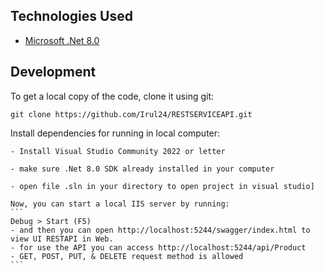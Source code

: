 ## Technologies Used

- [Microsoft .Net 8.0](https://dotnet.microsoft.com/id-id/learn)



## Development

To get a local copy of the code, clone it using git:

```
git clone https://github.com/Irul24/RESTSERVICEAPI.git
```

Install dependencies for running in local computer:

````
- Install Visual Studio Community 2022 or letter

- make sure .Net 8.0 SDK already installed in your computer

- open file .sln in your directory to open project in visual studio]

Now, you can start a local IIS server by running:
```
Debug > Start (F5)
- and then you can open http://localhost:5244/swagger/index.html to view UI RESTAPI in Web.
- for use the API you can access http://localhost:5244/api/Product
- GET, POST, PUT, & DELETE request method is allowed 
```


